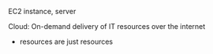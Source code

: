 EC2 instance, server

Cloud: On-demand delivery of IT resources over the internet 
- resources are just resources
